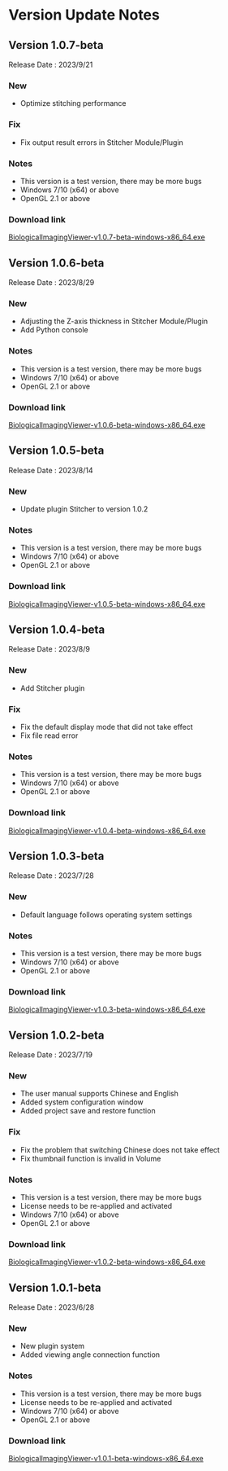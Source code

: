 # Version Update Notes

## Version 1.0.7-beta

Release Date : 2023/9/21

### New
* Optimize stitching performance

### Fix
* Fix output result errors in Stitcher Module/Plugin

### Notes
* This version is a test version, there may be more bugs
* Windows 7/10 (x64) or above  
* OpenGL 2.1 or above

### Download link
[BiologicalImagingViewer-v1.0.7-beta-windows-x86_64.exe](http://71.131.244.138:22224/Image-1.0.7-beta/BiologicalImagingViewer-v1.0.7-beta-windows-x86_64.exe)

## Version 1.0.6-beta

Release Date : 2023/8/29

### New
* Adjusting the Z-axis thickness in Stitcher Module/Plugin
* Add Python console


### Notes
* This version is a test version, there may be more bugs
* Windows 7/10 (x64) or above  
* OpenGL 2.1 or above

### Download link
[BiologicalImagingViewer-v1.0.6-beta-windows-x86_64.exe](http://71.131.244.138:22224/Image-1.0.6-beta/BiologicalImagingViewer-v1.0.6-beta-windows-x86_64.exe)

## Version 1.0.5-beta

Release Date : 2023/8/14

### New
* Update plugin Stitcher to version 1.0.2

### Notes
* This version is a test version, there may be more bugs
* Windows 7/10 (x64) or above  
* OpenGL 2.1 or above

### Download link
[BiologicalImagingViewer-v1.0.5-beta-windows-x86_64.exe](http://71.131.244.138:22224/Image-1.0.5-beta/BiologicalImagingViewer-v1.0.5-beta-windows-x86_64.exe)

## Version 1.0.4-beta

Release Date : 2023/8/9

### New
* Add Stitcher plugin

### Fix
* Fix the default display mode that did not take effect
* Fix file read error

### Notes
* This version is a test version, there may be more bugs
* Windows 7/10 (x64) or above  
* OpenGL 2.1 or above

### Download link
[BiologicalImagingViewer-v1.0.4-beta-windows-x86_64.exe](http://71.131.244.138:22224/Image-1.0.4-beta/BiologicalImagingViewer-v1.0.4-beta-windows-x86_64.exe)

## Version 1.0.3-beta

Release Date : 2023/7/28

### New
* Default language follows operating system settings

### Notes
* This version is a test version, there may be more bugs
* Windows 7/10 (x64) or above  
* OpenGL 2.1 or above

### Download link
[BiologicalImagingViewer-v1.0.3-beta-windows-x86_64.exe](http://71.131.244.138:22224/Image-1.0.3-beta/BiologicalImagingViewer-v1.0.3-beta-windows-x86_64.exe)

## Version 1.0.2-beta

Release Date : 2023/7/19

### New
* The user manual supports Chinese and English
* Added system configuration window
* Added project save and restore function

### Fix
* Fix the problem that switching Chinese does not take effect
* Fix thumbnail function is invalid in Volume

### Notes
* This version is a test version, there may be more bugs
* License needs to be re-applied and activated
* Windows 7/10 (x64) or above  
* OpenGL 2.1 or above

### Download link
[BiologicalImagingViewer-v1.0.2-beta-windows-x86_64.exe](http://71.131.244.138:22224/Image-1.0.2-beta/BiologicalImagingViewer-v1.0.2-beta-windows-x86_64.exe)

## Version 1.0.1-beta

Release Date : 2023/6/28

### New
* New plugin system
* Added viewing angle connection function

### Notes
* This version is a test version, there may be more bugs
* License needs to be re-applied and activated
* Windows 7/10 (x64) or above  
* OpenGL 2.1 or above

### Download link
[BiologicalImagingViewer-v1.0.1-beta-windows-x86_64.exe](http://71.131.244.138:22224/Image-1.0.1-beta/BiologicalImagingViewer-v1.0.1-beta-windows-x86_64.exe)
